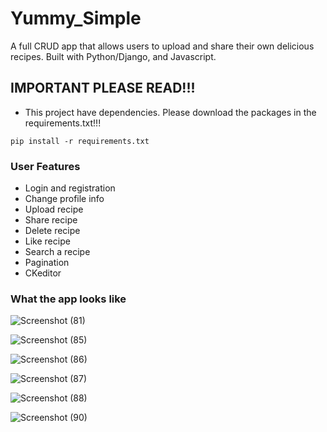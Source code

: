 # Yummy_Simple

A full CRUD app that allows users to upload and share their own delicious recipes. Built with Python/Django, and Javascript.


## IMPORTANT PLEASE READ!!! 

- This project have dependencies. Please download the packages in the requirements.txt!!!

```
pip install -r requirements.txt
```


### User Features

- Login and registration
- Change profile info
- Upload recipe
- Share recipe
- Delete recipe
- Like recipe
- Search a recipe
- Pagination
- CKeditor

### What the app looks like

![Screenshot (81)](https://user-images.githubusercontent.com/68482221/115793723-a1d03500-a39a-11eb-90a1-8b9714feb20c.png)

![Screenshot (85)](https://user-images.githubusercontent.com/68482221/115794014-3aff4b80-a39b-11eb-9303-a3a7a3f292b1.png)

![Screenshot (86)](https://user-images.githubusercontent.com/68482221/115794126-6e41da80-a39b-11eb-81a1-4cc342a48bf5.png)

![Screenshot (87)](https://user-images.githubusercontent.com/68482221/115794348-dbee0680-a39b-11eb-9f93-6a6065efeaf9.png)

![Screenshot (88)](https://user-images.githubusercontent.com/68482221/115794550-30918180-a39c-11eb-95b3-e47261ef2774.png)

![Screenshot (90)](https://user-images.githubusercontent.com/68482221/115794749-8bc37400-a39c-11eb-93a2-ce94a399ef45.png)










